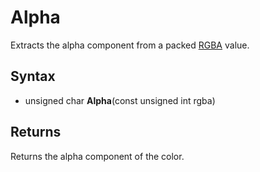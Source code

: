 # Alpha #
Extracts the alpha component from a packed [RGBA](RGBA.md) value.

## Syntax ##
- unsigned char **Alpha**(const unsigned int rgba)

## Returns ##
Returns the alpha component of the color.